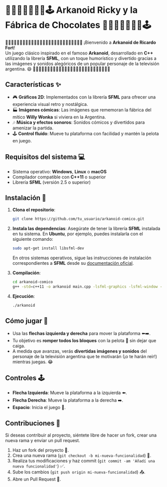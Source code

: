 # 💟🍫🍬🍭🧁🍫🎩🕹️ Arkanoid Ricky y la Fábrica de Chocolates 💟🍫🍬🍭🧁🍫🎩🕹️

🌟🌟🌟🌟🌟🌟🌟🌟🌟🌟🌟🌟🌟🌟🌟🌟🌟🌟🌟🌟🌟🌟🌟🌟🌟🌟🌟
¡Bienvenido a **Arkanoid de Ricardo Fort**!  
Un juego clásico inspirado en el famoso **Arkanoid**, desarrollado en **C++** utilizando la librería **SFML**, con un toque humorístico y divertido gracias a las imágenes y sonidos alegóricos de un popular personaje de la televisión argentina. 😄
🌟🌟🌟🌟🌟🌟🌟🌟🌟🌟🌟🌟🌟🌟🌟🌟🌟🌟🌟🌟🌟🌟🌟🌟🌟🌟🌟
## Características ✨

- 🎮 **Gráficos 2D**: Implementados con la librería **SFML** para ofrecer una experiencia visual retro y nostálgica.
- 🏭 **Imágenes cómicas**: Las imágenes que rememoran la fábrica del mítico **Willy Wonka** si viviera en la Argentina.
- 🎶 **Música y efectos sonoros**: Sonidos cómicos y divertidos para amenizar la partida.
- 🕹️ **Control fluido**: Mueve tu plataforma con facilidad y mantén la pelota en juego.

## Requisitos del sistema 💻

- Sistema operativo: **Windows**, **Linux** o **macOS**
- Compilador compatible con **C++11** o superior
- Librería **SFML** (versión 2.5 o superior)

## Instalación 🔧

1. **Clona el repositorio**:
    ```bash
    git clone https://github.com/tu_usuario/arkanoid-comico.git
    ```

2. **Instala las dependencias**: Asegúrate de tener la librería **SFML** instalada en tu sistema. En **Ubuntu**, por ejemplo, puedes instalarla con el siguiente comando:
    ```bash
    sudo apt-get install libsfml-dev
    ```
    En otros sistemas operativos, sigue las instrucciones de instalación correspondientes a **SFML** desde su [documentación oficial](https://www.sfml-dev.org/documentation.php).

3. **Compilación**:
    ```bash
    cd arkanoid-comico
    g++ -std=c++11 -o arkanoid main.cpp -lsfml-graphics -lsfml-window -lsfml-system
    ```

4. **Ejecución**:
    ```bash
    ./arkanoid
    ```

## Cómo jugar 🎯

- Usa las **flechas izquierda y derecha** para mover la plataforma ⬅️➡️.
- Tu objetivo es **romper todos los bloques** con la pelota 🎾 sin dejar que caiga.
- A medida que avanzas, verás **divertidas imágenes y sonidos** del personaje de la televisión argentina que te motivarán (¡o te harán reír!) mientras juegas. 😂

## Controles 🕹️

- **Flecha Izquierda**: Mueve la plataforma a la izquierda ⬅️.
- **Flecha Derecha**: Mueve la plataforma a la derecha ➡️.
- **Espacio**: Inicia el juego 🚀.

## Contribuciones 🤝

Si deseas contribuir al proyecto, siéntete libre de hacer un fork, crear una nueva rama y enviar un pull request.

1. Haz un fork del proyecto 🍴.
2. Crea una nueva rama (`git checkout -b mi-nueva-funcionalidad`) 🌿.
3. Realiza tus modificaciones y haz commit (`git commit -am 'Añadí una nueva funcionalidad'`) ✅.
4. Sube los cambios (`git push origin mi-nueva-funcionalidad`) 📤.
5. Abre un Pull Request 🔄.
